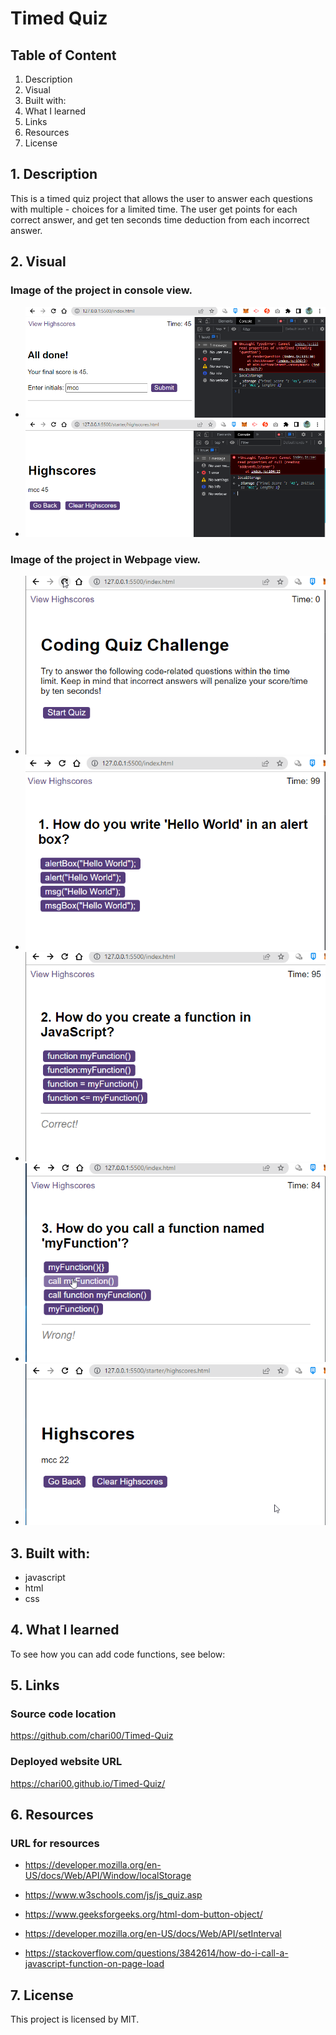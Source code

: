 # Timed Quiz

## Table of Content

1. Description
2. Visual
3. Built with:
4. What I learned
5. Links
6. Resources
7. License

## 1. Description

This is a timed quiz project that allows the user to answer each questions with multiple - choices for a limited time. The user get points for each correct answer, and get ten seconds time deduction from each incorrect answer.

## 2. Visual

### Image of the project in console view.

- <img src="/assets/images/quizdone.png">

- <img src="/assets/images/highscore.png">

### Image of the project in Webpage view.

- <img src="/assets/images/beforequiz.png">

- <img src="/assets/images/startquiz.png">

- <img src="/assets/images/correct.png">

- <img src="/assets/images/wrong.png">

- <img src="/assets/images/score.png">

## 3. Built with:

- javascript
- html
- css

## 4. What I learned

To see how you can add code functions, see below:

## 5. Links

### Source code location

https://github.com/chari00/Timed-Quiz

### Deployed website URL

https://chari00.github.io/Timed-Quiz/

## 6. Resources

### URL for resources

- https://developer.mozilla.org/en-US/docs/Web/API/Window/localStorage

- https://www.w3schools.com/js/js_quiz.asp

- https://www.geeksforgeeks.org/html-dom-button-object/

- https://developer.mozilla.org/en-US/docs/Web/API/setInterval

- https://stackoverflow.com/questions/3842614/how-do-i-call-a-javascript-function-on-page-load

## 7. License

This project is licensed by MIT.
